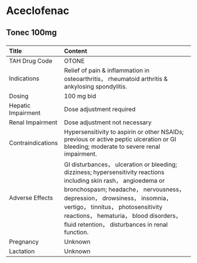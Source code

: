 # Aceclofenac

## Tonec 100mg

##### 

| Title              | Content                                                                                                                                                                                                                                                                                                                           |
|:-------------------|:----------------------------------------------------------------------------------------------------------------------------------------------------------------------------------------------------------------------------------------------------------------------------------------------------------------------------------|
| TAH Drug Code      | OTONE                                                                                                                                                                                                                                                                                                                             |
| Indications        | Relief of pain & inflammation in osteoarthritis， rheumatoid arthritis & ankylosing spondylitis.                                                                                                                                                                                                                                  |
| Dosing             | 100 mg bid                                                                                                                                                                                                                                                                                                                        |
| Hepatic Impairment | Dose adjustment required                                                                                                                                                                                                                                                                                                          |
| Renal Impairment   | Dose adjustment not necessary                                                                                                                                                                                                                                                                                                     |
| Contraindications  | Hypersensitivity to aspirin or other NSAIDs; previous or active peptic ulceration or GI bleeding; moderate to severe renal impairment.                                                                                                                                                                                            |
| Adverse Effects    | GI disturbances， ulceration or bleeding; dizziness; hypersensitivity reactions including skin rash， angioedema or bronchospasm; headache， nervousness， depression， drowsiness， insomnia， vertigo， tinnitus， photosensitivity reactions， hematuria， blood disorders， fluid retention， disturbances in renal function. |
| Pregnancy          | Unknown                                                                                                                                                                                                                                                                                                                           |
| Lactation          | Unknown                                                                                                                                                                                                                                                                                                                           |

